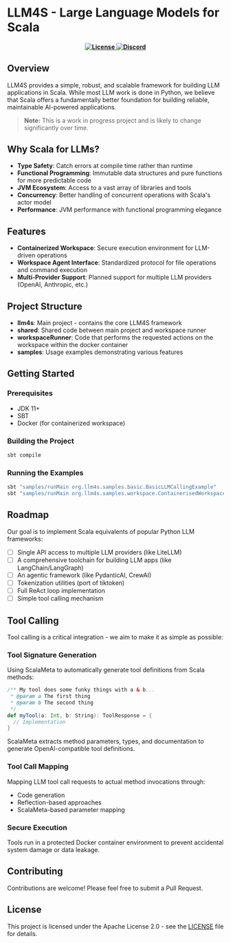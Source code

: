 # LLM4S - Large Language Models for Scala


<h4 align="center">
    <a href="https://github.com/llm4s/llm4s/blob/main/LICENSE">
        <img src="https://img.shields.io/badge/License-Apache%202.0-blue.svg" alt ="License">
    </a>
    <a href="https://discord.gg/wuPM9dRgDw">
        <img src="https://img.shields.io/static/v1?label=Chat%20on&message=Discord&color=blue&logo=Discord&style=flat-square" alt="Discord">
    </a>
</h4>


## Overview

LLM4S provides a simple, robust, and scalable framework for building LLM applications in Scala. While most LLM work is done in Python, we believe that Scala offers a fundamentally better foundation for building reliable, maintainable AI-powered applications.

> **Note:** This is a work in progress project and is likely to change significantly over time.

## Why Scala for LLMs?

- **Type Safety**: Catch errors at compile time rather than runtime
- **Functional Programming**: Immutable data structures and pure functions for more predictable code
- **JVM Ecosystem**: Access to a vast array of libraries and tools
- **Concurrency**: Better handling of concurrent operations with Scala's actor model
- **Performance**: JVM performance with functional programming elegance

## Features

- **Containerized Workspace**: Secure execution environment for LLM-driven operations
- **Workspace Agent Interface**: Standardized protocol for file operations and command execution
- **Multi-Provider Support**: Planned support for multiple LLM providers (OpenAI, Anthropic, etc.)

## Project Structure

- **llm4s**: Main project - contains the core LLM4S framework
- **shared**: Shared code between main project and workspace runner
- **workspaceRunner**: Code that performs the requested actions on the workspace within the docker container
- **samples**: Usage examples demonstrating various features

## Getting Started

### Prerequisites

- JDK 11+
- SBT
- Docker (for containerized workspace)

### Building the Project

```bash
sbt compile
```

### Running the Examples

```bash
sbt "samples/runMain org.llm4s.samples.basic.BasicLLMCallingExample"
sbt "samples/runMain org.llm4s.samples.workspace.ContainerisedWorkspaceDemo"
```

## Roadmap

Our goal is to implement Scala equivalents of popular Python LLM frameworks:

- [ ] Single API access to multiple LLM providers (like LiteLLM)
- [ ] A comprehensive toolchain for building LLM apps (like LangChain/LangGraph)
- [ ] An agentic framework (like PydanticAI, CrewAI)
- [ ] Tokenization utilities (port of tiktoken)
- [ ] Full ReAct loop implementation
- [ ] Simple tool calling mechanism

## Tool Calling

Tool calling is a critical integration - we aim to make it as simple as possible:

### Tool Signature Generation

Using ScalaMeta to automatically generate tool definitions from Scala methods:

```scala
/** My tool does some funky things with a & b...
 * @param a The first thing
 * @param b The second thing
 */
def myTool(a: Int, b: String): ToolResponse = {
  // Implementation
}
```

ScalaMeta extracts method parameters, types, and documentation to generate OpenAI-compatible tool definitions.

### Tool Call Mapping

Mapping LLM tool call requests to actual method invocations through:
- Code generation
- Reflection-based approaches
- ScalaMeta-based parameter mapping

### Secure Execution

Tools run in a protected Docker container environment to prevent accidental system damage or data leakage.

## Contributing

Contributions are welcome! Please feel free to submit a Pull Request.

## License

This project is licensed under the Apache License 2.0 - see the [LICENSE](LICENSE) file for details.

